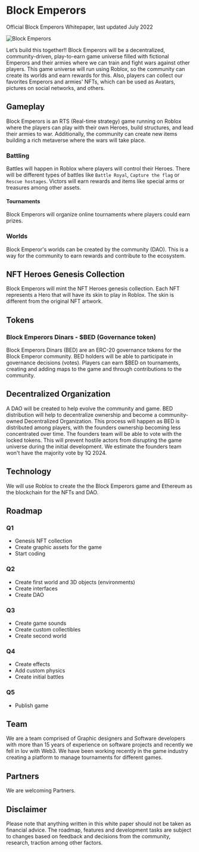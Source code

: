 # Block Emperors

Official Block Emperors Whitepaper, last updated July 2022

![Block Emperors](https://block-emperors-assets.s3.us-west-2.amazonaws.com/images/Banner_mirror_01_ok.jpeg)

Let’s build this together!! Block Emperors will be a decentralized, community-driven, play-to-earn game universe filled with fictional Emperors and their armies where we can train and fight wars against other players. This game universe will run using Roblox, so the community can create its worlds and earn rewards for this. Also, players can collect our favorites Emperors and armies' NFTs, which can be used as Avatars, pictures on social networks, and others.


## Gameplay
Block Emperors is an RTS (Real-time strategy) game running on Roblox where the players can play with their own Heroes, build structures, and lead their armies to war. Additionally, the community can create new items building a rich metaverse where the wars will take place.

### Battling
Battles will happen in Roblox where players will control their Heroes. There will be different types of battles like `Battle Royal`, `Capture the flag` or `Rescue hostages`. Victors will earn rewards and items like special arms or treasures among other assets.

#### Tournaments
Block Emperors will organize online tournaments where players could earn prizes.

### Worlds
Block Emperor's worlds can be created by the community (DAO). This is a way for the community to earn rewards and contribute to the ecosystem.

## NFT Heroes Genesis Collection
Block Emperors will mint the NFT Heroes genesis collection. Each NFT represents a Hero that will have its skin to play in Roblox. The skin is different from the original NFT artwork.

## Tokens

### Block Emperors Dinars - $BED (Governance token)
Block Emperors Dinars (BED) are an ERC-20 governance tokens for the Block Emperor community. BED holders will be able to participate in governance decisions (votes). Players can earn $BED on tournaments, creating and adding maps to the game and through contributions to the community.

## Decentralized Organization
A DAO will be created to help evolve the community and game. BED distribution will help to decentralize ownership and become a community-owned Decentralized Organization. This process will happen as BED is distributed among players, with the founders ownership becoming less concentrated over time. The founders team will be able to vote with the locked tokens. This will prevent hostile actors from disrupting the game universe during the initial development. We estimate the founders team won't have the majority vote by 1Q 2024.

## Technology

We will use Roblox to create the the Block Emperors game and Ethereum as the blockchain for the NFTs and DAO.

## Roadmap

### Q1
- Genesis NFT collection
- Create graphic assets for the game
- Start coding

### Q2
- Create first world and 3D objects (environments)
- Create interfaces
- Create DAO

### Q3
- Create game sounds
- Create custom collectibles
- Create second world

### Q4
- Create effects
- Add custom physics
- Create initial battles

### Q5
- Publish game

## Team

We are a team comprised of Graphic designers and Software developers with more than 15 years of experience on software projects and recently we fell in lov with Web3. We have been working recently in the game industry creating a platform to manage tournaments for different games.

## Partners

We are welcoming Partners.

## Disclaimer 
Please note that anything written in this white paper should not be taken as financial advice. The roadmap, features and development tasks are subject to changes based on feedback and decisions from the community, research, traction among other factors.
